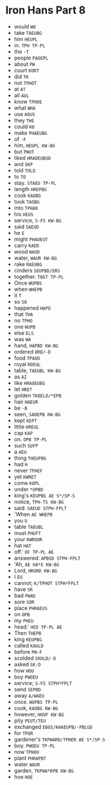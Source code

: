 # Iron Hans Part 8

* would `WO`
* take `TAEUBG`
* him `HEUPL`
* in. `TPH TP-PL`
* the `-T`
* people `PAOEPL`
* about `PW`
* court `KORT`
* did `TK`
* not `TPHOT`
* at `AT`
* all `AUL`
* know `TPHOE`
* what `WHA`
* use `AOUS`
* they `THE`
* could `KO`
* make `PHAEUBG`
* of `-F`
* him, `HEUPL KW-BG`
* but `PWUT`
* liked `HRAOEUBGD`
* and `SKP`
* told `TOLD`
* to `TO`
* stay. `STAEU TP-PL`
* length `HREPBG`
* cook `KAOBG`
* took `TAOBG`
* into `TPHAO`
* his `HEUS`
* service, `S-FS KW-BG`
* said `SAEUD`
* he `E`
* might `PHAOEUT`
* carry `KAER`
* wood `WAOD`
* water, `WAUR KW-BG`
* rake `RAEUBG`
* cinders `SEUPBD/ERS`
* together. `TOGT TP-PL`
* Once `WUPBS`
* when `WHEPB`
* it `T`
* so `SO`
* happened `HAPD`
* that `THA`
* no `TPHO`
* one `WUPB`
* else `ELS`
* was `WA`
* hand, `HAPBD KW-BG`
* ordered `ORD/-D`
* food `TPAOD`
* royal `ROEUL`
* table, `TAEUBL KW-BG`
* as `AZ`
* like `HRAOEUBG`
* let `HRET`
* golden `TKOELD/*EPB`
* hair `HAEUR`
* be `-B`
* seen, `SAOEPB KW-BG`
* kept `KEPT`
* little `HREUL`
* cap `KAP`
* on. `OPB TP-PL`
* such `SUFP`
* a `AEU`
* thing `THEUPBG`
* had `H`
* never `TPHEF`
* yet `KWRET`
* come `KOPL`
* under `*UPBD`
* king's `KEUPBG AE S*/SP-S`
* notice, `TPH-TS KW-BG`
* said: `SAEUD STPH-FPLT`
* 'When `AE WHEPB`
* you `U`
* table `TAEUBL`
* must `PHUFT`
* your `KWROUR`
* hat `HAT`
* off.' `OF TP-PL AE`
* answered: `APBSD STPH-FPLT`
* 'Ah, `AE HA*E KW-BG`
* Lord, `HRORD KW-BG`
* I `EU`
* cannot; `K/TPHOT STPH*FPLT`
* have `SR`
* bad `PWAD`
* sore `SOR`
* place `PHRAEUS`
* on `OPB`
* my `PHEU`
* head.' `HED TP-PL AE`
* Then `THEPB`
* king `KEUPBG`
* called `KAULD`
* before `PW-F`
* scolded `SKOLD/-D`
* asked `SK-D`
* how `HOU`
* boy `PWOEU`
* service; `S-FS STPH*FPLT`
* send `SEPBD`
* away `A/WAEU`
* once. `WUPBS TP-PL`
* cook, `KAOBG KW-BG`
* however, `HOUF KW-BG`
* pity `PEUT/TEU`
* exchanged `EBGS/KHAEUPB/-PBLGD`
* for `TPOR`
* gardener's `TKPWARD/TPHER AE S*/SP-S`
* boy. `PWOEU TP-PL`
* now `TPHOU`
* plant `PHRAPBT`
* water `WAUR`
* garden, `TKPWA*RPB KW-BG`
* hoe `HOE`
